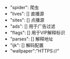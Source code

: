 - "spider": 爬虫
- "lives": [] 直播源
- "sites": [] 点播源
- "ads": [] 用于广告过滤
- "flags": [] 用于VIP解释标识
- "parses": [] 解释地址
- "ijk": [] 解码配置
- "wallpaper":"HTTPS://"
